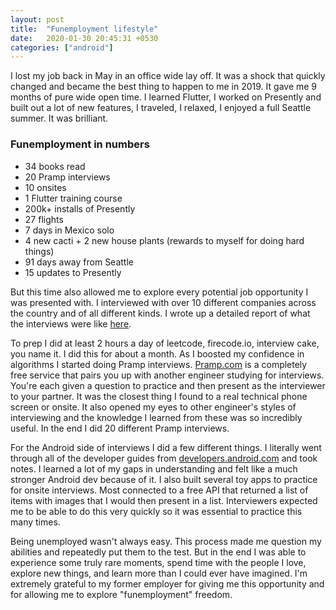 ```yaml
---
layout: post
title:  "Funemployment lifestyle"
date:   2020-01-30 20:45:31 +0530
categories: ["android"]
---
```


I lost my job back in May in an office wide lay off. It was a shock that quickly changed and became the best thing to happen to me in 2019. It gave me 9 months of pure wide open time. I learned Flutter, I worked on Presently and built out a lot of new features, I traveled, I relaxed, I enjoyed a full Seattle summer. It was brilliant. 

### Funemployment in numbers
 - 34 books read
 - 20 Pramp interviews
 - 10 onsites
 - 1 Flutter training course
 - 200k+ installs of Presently
 - 27 flights
 - 7 days in Mexico solo
 - 4 new cacti + 2 new house plants (rewards to myself for doing hard things)
 - 91 days away from Seattle
 - 15 updates to Presently

But this time also allowed me to explore every potential job opportunity I was presented with. I interviewed with over 10 different companies across the country and of all different kinds. I wrote up a detailed report of what the interviews were like [here](https://proandroiddev.com/android-interviews-in-2019-aa518f321ff).

To prep I did at least 2 hours a day of leetcode, firecode.io, interview cake, you name it. I did this for about a month. As I boosted my confidence in algorithms I started doing Pramp interviews. [Pramp.com](https://www.pramp.com/) is a completely free service that pairs you up with another engineer studying for interviews. You're each given a question to practice and then present as the interviewer to your partner. It was the closest thing I found to a real technical phone screen or onsite. It also opened my eyes to other engineer's styles of interviewing and the knowledge I learned from these was so incredibly useful. In the end I did 20 different Pramp interviews. 

For the Android side of interviews I did a few different things. I literally went through all of the developer guides from [developers.android.com](https://developer.android.com/guide) and took notes. I learned a lot of my gaps in understanding and felt like a much stronger Android dev because of it.
I also built several toy apps to practice for onsite interviews. Most connected to a free API that returned a list of items with images that I would then present in a list. Interviewers expected me to be able to do this very quickly so it was essential to practice this many times.




Being unemployed wasn't always easy. This process made me question my abilities and repeatedly put them to the test. But in the end I was able to experience some truly rare moments, spend time with the people I love, explore new things, and learn more than I could ever have imagined. I'm extremely grateful to my former employer for giving me this opportunity and for allowing me to explore "funemployment" freedom.